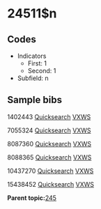 # 24511$n

## Codes

-   Indicators
    -   First: 1
    -   Second: 1
-   Subfield: n

## Sample bibs

1402443 [Quicksearch](https://search.library.yale.edu/catalog/1402443) [VXWS](http://prodorbis.library.yale.edu:7014/vxws/GetHoldingsService?bibId=1402443)

7055324 [Quicksearch](https://search.library.yale.edu/catalog/7055324) [VXWS](http://prodorbis.library.yale.edu:7014/vxws/GetHoldingsService?bibId=7055324)

8087360 [Quicksearch](https://search.library.yale.edu/catalog/8087360) [VXWS](http://prodorbis.library.yale.edu:7014/vxws/GetHoldingsService?bibId=8087360)

8088365 [Quicksearch](https://search.library.yale.edu/catalog/8088365) [VXWS](http://prodorbis.library.yale.edu:7014/vxws/GetHoldingsService?bibId=8088365)

10437270 [Quicksearch](https://search.library.yale.edu/catalog/10437270) [VXWS](http://prodorbis.library.yale.edu:7014/vxws/GetHoldingsService?bibId=10437270)

15438452 [Quicksearch](https://search.library.yale.edu/catalog/15438452) [VXWS](http://prodorbis.library.yale.edu:7014/vxws/GetHoldingsService?bibId=15438452)

**Parent topic:**[245](../../tags/245/245.md)

